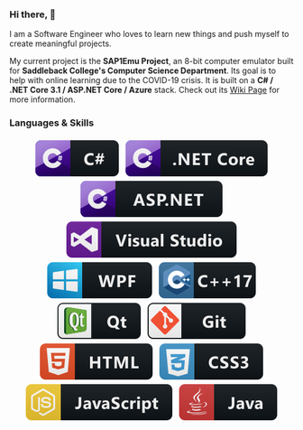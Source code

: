 ### Hi there,  👋
I am a Software Engineer who loves to learn new things and push myself to create meaningful projects.

My current project is the __SAP1Emu Project__, an 8-bit computer emulator built for __Saddleback College's Computer Science Department__.  Its goal is to help with online learning due to the COVID-19 crisis.  It is built on a __C# / .NET Core 3.1 / ASP.NET Core / Azure__ stack.  Check out its [Wiki Page](https://github.com/rbaker26/SAP1EMU/wiki) for more information.


### Languages & Skills


<p align="center">
    <img src="https://raw.githubusercontent.com/rbaker26/rbaker26/master/src/csharp.svg" alt="html" style="vertical-align:top; margin:4px" /> <img src="https://raw.githubusercontent.com/rbaker26/rbaker26/master/src/core.svg" alt="html" style="vertical-align:top; margin:4px" /> <img src="https://raw.githubusercontent.com/rbaker26/rbaker26/master/src/asp.svg" alt="html" style="vertical-align:top; margin:4px" /> <img src="https://raw.githubusercontent.com/rbaker26/rbaker26/master/src/visualstudio.svg" alt="html" style="vertical-align:top; margin:4px" /> <img src="https://raw.githubusercontent.com/rbaker26/rbaker26/master/src/wpf.svg" alt="html" style="vertical-align:top; margin:4px" /> <img src="https://raw.githubusercontent.com/rbaker26/rbaker26/master/src/c++.svg" alt="html" style="vertical-align:top; margin:4px" /> <img src="https://raw.githubusercontent.com/rbaker26/rbaker26/master/src/qt.svg" alt="html" style="vertical-align:top; margin:4px" /> <img src="https://raw.githubusercontent.com/rbaker26/rbaker26/master/src/git.svg" alt="html" style="vertical-align:top; margin:4px" /> <img src="https://raw.githubusercontent.com/rbaker26/rbaker26/master/src/html.svg" alt="html" style="vertical-align:top; margin:4px" /> <img src="https://raw.githubusercontent.com/rbaker26/rbaker26/master/src/css3.svg" alt="html" style="vertical-align:top; margin:4px" /> <img src="https://raw.githubusercontent.com/rbaker26/rbaker26/master/src/js.svg" alt="html" style="vertical-align:top; margin:4px" /> <img src="https://raw.githubusercontent.com/rbaker26/rbaker26/master/src/java.svg" alt="html" style="vertical-align:top; margin:4px" />
</p>
